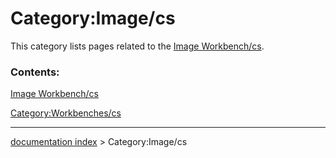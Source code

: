 # Category:Image/cs
This category lists pages related to the [Image Workbench/cs](Image_Workbench/cs.md).

### Contents:

[Image Workbench/cs](Image_Workbench/cs.md)

[Category:Workbenches/cs](Category:Workbenches/cs.md)

---
[documentation index](../README.md) > Category:Image/cs
